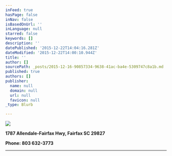 ```yaml
---
inFeed: true
hasPage: false
inNav: false
isBasedOnUrl: ''
inLanguage: null
starred: false
keywords: []
description: ''
datePublished: '2015-12-22T14:04:16.281Z'
dateModified: '2015-12-22T14:00:10.944Z'
title: ''
author: []
sourcePath: _posts/2015-12-16-90857334-9638-41ac-ba4e-5309747c8a1b.md
published: true
authors: []
publisher:
  name: null
  domain: null
  url: null
  favicon: null
_type: Blurb

---
```

![](https://s3-us-west-2.amazonaws.com/the-grid-img/p/f7f5eafbd51523a51737c173655b63a28c231361.jpg)

**1787 Allendale-Fairfax Hwy, Fairfax  SC  29827**

**Phone:  803 632-3773**

****